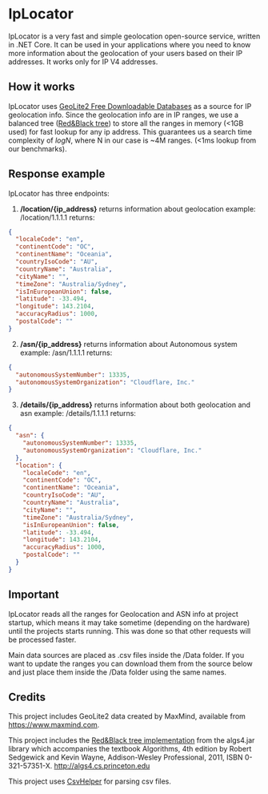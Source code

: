 # IpLocator

IpLocator is a very fast and simple geolocation open-source service, written in .NET Core. It can be used in your applications where you need to know more information about the geolocation of your users based on their IP addresses. It works only for IP V4 addresses.


## How it works

IpLocator uses [GeoLite2 Free Downloadable Databases](https://dev.maxmind.com/geoip/geoip2/geolite2/) as a source for IP geolocation info. Since the geolocation info are in IP ranges, we use a balanced tree ([Red&Black tree](https://algs4.cs.princeton.edu/code/edu/princeton/cs/algs4/RedBlackBST.java.html)) to store all the ranges in memory (<1GB used) for fast lookup for any ip address. This guarantees us a search time complexity of *logN*, where N in our case is ~4M ranges. (<1ms lookup from our benchmarks).

## Response example

IpLocator has three endpoints:
1) **/location/{ip_address}** returns information about geolocation 
example: /location/1.1.1.1 returns:

```json
{
  "localeCode": "en",
  "continentCode": "OC",
  "continentName": "Oceania",
  "countryIsoCode": "AU",
  "countryName": "Australia",
  "cityName": "",
  "timeZone": "Australia/Sydney",
  "isInEuropeanUnion": false,
  "latitude": -33.494,
  "longitude": 143.2104,
  "accuracyRadius": 1000,
  "postalCode": ""
} 
```

2) **/asn/{ip_address}** returns information about Autonomous system
example: /asn/1.1.1.1 returns:
```json
{
  "autonomousSystemNumber": 13335,
  "autonomousSystemOrganization": "Cloudflare, Inc."
} 
```

3) **/details/{ip_address}** returns information about both geolocation and asn
example: /details/1.1.1.1 returns:
```json
{
  "asn": {
    "autonomousSystemNumber": 13335,
    "autonomousSystemOrganization": "Cloudflare, Inc."
  },
  "location": {
    "localeCode": "en",
    "continentCode": "OC",
    "continentName": "Oceania",
    "countryIsoCode": "AU",
    "countryName": "Australia",
    "cityName": "",
    "timeZone": "Australia/Sydney",
    "isInEuropeanUnion": false,
    "latitude": -33.494,
    "longitude": 143.2104,
    "accuracyRadius": 1000,
    "postalCode": ""
  }
}
```


## Important

IpLocator reads all the ranges for Geolocation and ASN info at project startup, which means it may take sometime (depending on the hardware) until the projects starts running. This was done so that other requests will be processed faster.

Main data sources are placed as .csv files inside the /Data folder. If you want to update the ranges you can download them from the source below and just place them inside the /Data folder using the same names.  

## Credits

This project includes GeoLite2 data created by MaxMind, available from <a href="https://www.maxmind.com">https://www.maxmind.com</a>.

This project includes the [Red&Black tree implementation](https://algs4.cs.princeton.edu/code/edu/princeton/cs/algs4/RedBlackBST.java.html) from the algs4.jar library which accompanies the textbook Algorithms, 4th edition by Robert Sedgewick and Kevin Wayne, Addison-Wesley Professional, 2011, ISBN 0-321-57351-X. http://algs4.cs.princeton.edu

This project uses [CsvHelper](https://github.com/JoshClose/CsvHelper) for parsing csv files.
